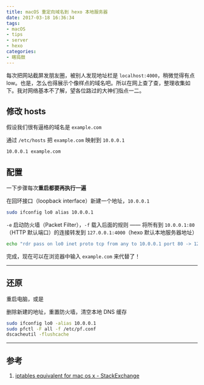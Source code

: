 ```yaml
---
title: macOS 重定向域名到 hexo 本地服务器
date: 2017-03-18 16:36:34
tags:
- macOS
- tips
- server
- hexo
categories:
- 瞎捣鼓
---
```


每次把网站截屏发朋友圈，被别人发现地址栏是 `localhost:4000`，稍微觉得有点 low。也是，怎么也得展示个像样点的域名吧。所以在网上查了查，整理收集如下。我对网络基本不了解，望各位路过的大神们指点一二。

<!-- more -->

## 修改 hosts

假设我们很有逼格的域名是 `example.com`

通过 `/etc/hosts` 把 `example.com` 映射到 `10.0.0.1`

```sh
10.0.0.1 example.com
```

## 配置

一下步骤每次**重启都要再执行一遍**

在回环接口（loopback interface）新建一个地址，`10.0.0.1`

```sh
sudo ifconfig lo0 alias 10.0.0.1
```

`-e` 启动防火墙（Packet Filter），`-f` 载入后面的规则 —— 将所有到 `10.0.0.1:80`（HTTP 默认端口）的连接转发到 `127.0.0.1:4000`（hexo 默认本地服务器地址）

```sh
echo "rdr pass on lo0 inet proto tcp from any to 10.0.0.1 port 80 -> 127.0.0.1 port 4000" | sudo pfctl -ef -
```

完成，现在可以在浏览器中输入 `example.com` 来代替了！

----

## 还原

重启电脑，或是

删除新建的地址，重置防火墙，清空本地 DNS 缓存

```sh
sudo ifconfig lo0 -alias 10.0.0.1
sudo pfctl -F all -f /etc/pf.conf
dscacheutil -flushcache
```

----

## 参考

1. [iptables equivalent for mac os x - StackExchange](https://serverfault.com/questions/102416/iptables-equivalent-for-mac-os-x/)
